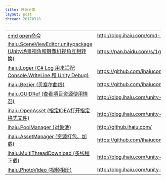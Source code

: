 ```yaml
---
title: 开源分享
layout: post
thread: 20170310
---
```



<table>

  <tr>
      <td><a target="_blank" href="http://blog.ihaiu.com/cmd-open/#content">cmd open命令</a></td>
      <td><a target="_blank" href="http://blog.ihaiu.com/cmd-open/#content">http://blog.ihaiu.com/cmd-open/#content</a></td>
  </tr>

  <tr>
      <td><a target="_blank" href="https://pan.baidu.com/s/1geSeW4j">ihaiu.SceneViewEditor.unitypackage (Unity场景视角和摄像机视角互相转换)</a></td>
      <td><a target="_blank" href="https://pan.baidu.com/s/1geSeW4j">https://pan.baidu.com/s/1geSeW4j</a></td>
  </tr>

  <tr>
      <td><a target="_blank" href="https://github.com/ihaiucom/ihaiu.Loger">ihaiu.Loger (C# Log 用来适配 Console.WriteLine 和 Unity Debug)</a></td>
      <td><a target="_blank" href="https://github.com/ihaiucom/ihaiu.Loger">https://github.com/ihaiucom/ihaiu.Loger</a></td>
  </tr>

  <tr>
      <td><a target="_blank" href="https://github.com/ihaiucom/ihaiu.Bezier">ihaiu.Bezier (贝塞尔曲线)</a></td>
      <td><a target="_blank" href="https://github.com/ihaiucom/ihaiu.Bezier">https://github.com/ihaiucom/ihaiu.Bezier</a></td>
  </tr>

  <tr>
      <td><a target="_blank" href="http://blog.ihaiu.com/unity-GUIDRef/">ihaiu.GUIDRef (查看项目资源使用情况)</a></td>
      <td><a target="_blank" href="http://blog.ihaiu.com/unity-GUIDRef/">http://blog.ihaiu.com/unity-GUIDRef</a></td>
  </tr>

  <tr>
      <td><a target="_blank" href="http://blog.ihaiu.com/unity-OpenAsset/">ihaiu.OpenAsset (指定IDEA打开指定格式文件)</a></td>
      <td><a target="_blank" href="http://blog.ihaiu.com/unity-OpenAsset/">http://blog.ihaiu.com/unity-OpenAsset</a></td>
  </tr>

  <tr>
      <td><a target="_blank" href="http://github.ihaiu.com/">Ihaiu.PoolManager (对象池)</a></td>
      <td><a target="_blank" href="http://github.ihaiu.com/">http://github.ihaiu.com/</a></td>
  </tr>
  <tr>
      <td><a target="_blank" href="https://github.com/ihaiucom/ihaiu.AssetManager">ihaiu.AssetManager (资源打包、加载)</a></td>
      <td><a target="_blank" href="https://github.com/ihaiucom/ihaiu.AssetManager">https://github.com/ihaiucom/ihaiu.AssetManager</a></td>
  </tr>
  <tr>
      <td><a target="_blank" href="http://blog.ihaiu.com/unity-多线程下载">ihaiu.MultiThreadDownload (多线程下载)</a></td>
      <td><a target="_blank" href="http://blog.ihaiu.com/unity-多线程下载">http://blog.ihaiu.com/unity-多线程下载</a></td>
  </tr>
  <tr>
      <td><a target="_blank" href="http://blog.ihaiu.com/unity-VideoPhoto/">ihaiu.PhotoVideo (视频相册)</a></td>
      <td><a target="_blank" href="http://blog.ihaiu.com/unity-VideoPhoto/">http://blog.ihaiu.com/unity-VideoPhoto/</a></td>
  </tr>

</table>
             
